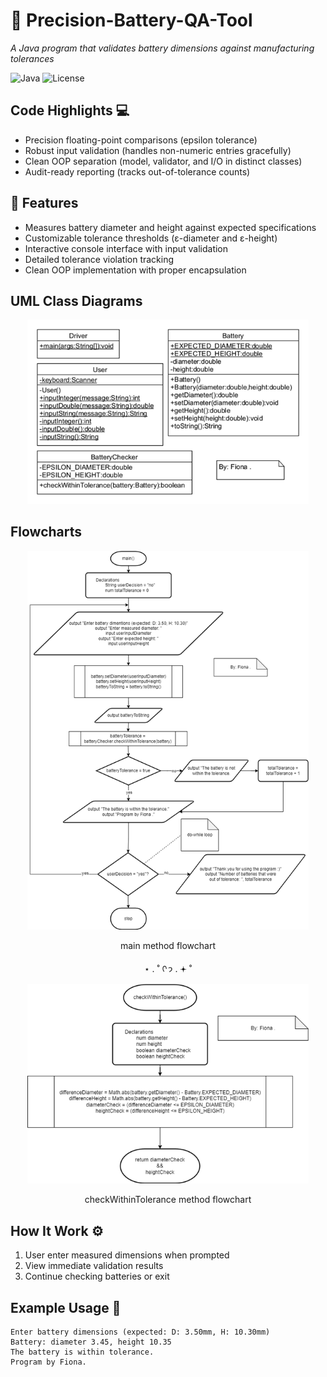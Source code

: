 # 🔋 Precision-Battery-QA-Tool
*A Java program that validates battery dimensions against manufacturing tolerances*

![Java](https://img.shields.io/badge/Java-17-blue?logo=java)
![License](https://img.shields.io/badge/License-MIT-green)

## Code Highlights 💻
- Precision floating-point comparisons (epsilon tolerance)
- Robust input validation (handles non-numeric entries gracefully)
- Clean OOP separation (model, validator, and I/O in distinct classes)
- Audit-ready reporting (tracks out-of-tolerance counts)

## 🎯 Features
- Measures battery diameter and height against expected specifications
- Customizable tolerance thresholds (ε-diameter and ε-height)
- Interactive console interface with input validation
- Detailed tolerance violation tracking
- Clean OOP implementation with proper encapsulation

## UML Class Diagrams
<p align="center">
  <img src="pics/UML Diagram.png" width="450">
</p>

## Flowcharts
<p align="center">
  <img src="pics/Flowchart.png" width="450">
</p>
<p align="center">main method flowchart</p>
<p align="center"> ⋆ . ˚  ᡣ 𐭩  . 𖥔 ˚</p>
<p align="center">
  <img src="pics/Flowchart (2).png" width="450">
</p>
<p align="center">checkWithinTolerance method flowchart</p>

## How It Work ⚙️
1. User enter measured dimensions when prompted
3. View immediate validation results
4. Continue checking batteries or exit

## Example Usage 📝
```
Enter battery dimensions (expected: D: 3.50mm, H: 10.30mm)
Battery: diameter 3.45, height 10.35
The battery is within tolerance.
Program by Fiona.
```
